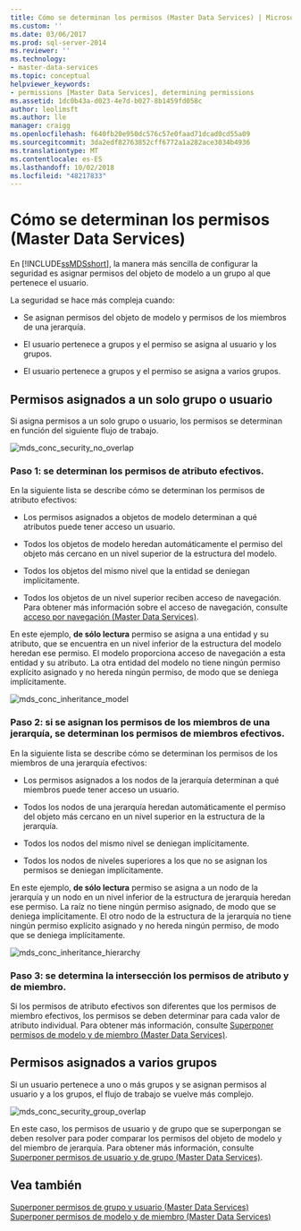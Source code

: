 ```yaml
---
title: Cómo se determinan los permisos (Master Data Services) | Microsoft Docs
ms.custom: ''
ms.date: 03/06/2017
ms.prod: sql-server-2014
ms.reviewer: ''
ms.technology:
- master-data-services
ms.topic: conceptual
helpviewer_keywords:
- permissions [Master Data Services], determining permissions
ms.assetid: 1dc0b43a-d023-4e7d-b027-8b1459fd058c
author: leolimsft
ms.author: lle
manager: craigg
ms.openlocfilehash: f640fb20e950dc576c57e0faad71dcad0cd55a09
ms.sourcegitcommit: 3da2edf82763852cff6772a1a282ace3034b4936
ms.translationtype: MT
ms.contentlocale: es-ES
ms.lasthandoff: 10/02/2018
ms.locfileid: "48217833"
---
```

# <a name="how-permissions-are-determined-master-data-services"></a>Cómo se determinan los permisos (Master Data Services)
  En [!INCLUDE[ssMDSshort](../includes/ssmdsshort-md.md)], la manera más sencilla de configurar la seguridad es asignar permisos del objeto de modelo a un grupo al que pertenece el usuario.  
  
 La seguridad se hace más compleja cuando:  
  
-   Se asignan permisos del objeto de modelo y permisos de los miembros de una jerarquía.  
  
-   El usuario pertenece a grupos y el permiso se asigna al usuario y los grupos.  
  
-   El usuario pertenece a grupos y el permiso se asigna a varios grupos.  
  
## <a name="permissions-assigned-to-a-single-group-or-user"></a>Permisos asignados a un solo grupo o usuario  
 Si asigna permisos a un solo grupo o usuario, los permisos se determinan en función del siguiente flujo de trabajo.  
  
 ![mds_conc_security_no_overlap](../../2014/master-data-services/media/mds-conc-security-no-overlap.gif "mds_conc_security_no_overlap")  
  
### <a name="step-1-effective-attribute-permissions-are-determined"></a>Paso 1: se determinan los permisos de atributo efectivos.  
 En la siguiente lista se describe cómo se determinan los permisos de atributo efectivos:  
  
-   Los permisos asignados a objetos de modelo determinan a qué atributos puede tener acceso un usuario.  
  
-   Todos los objetos de modelo heredan automáticamente el permiso del objeto más cercano en un nivel superior de la estructura del modelo.  
  
-   Todos los objetos del mismo nivel que la entidad se deniegan implícitamente.  
  
-   Todos los objetos de un nivel superior reciben acceso de navegación. Para obtener más información sobre el acceso de navegación, consulte [acceso por navegación &#40;Master Data Services&#41;](navigational-access-master-data-services.md).  
  
 En este ejemplo, **de sólo lectura** permiso se asigna a una entidad y su atributo, que se encuentra en un nivel inferior de la estructura del modelo heredan ese permiso. El modelo proporciona acceso de navegación a esta entidad y su atributo. La otra entidad del modelo no tiene ningún permiso explícito asignado y no hereda ningún permiso, de modo que se deniega implícitamente.  
  
 ![mds_conc_inheritance_model](../../2014/master-data-services/media/mds-conc-inheritance-model.gif "mds_conc_inheritance_model")  
  
### <a name="step-2-if-hierarchy-member-permissions-are-assigned-effective-member-permissions-are-determined"></a>Paso 2: si se asignan los permisos de los miembros de una jerarquía, se determinan los permisos de miembros efectivos.  
 En la siguiente lista se describe cómo se determinan los permisos de los miembros de una jerarquía efectivos:  
  
-   Los permisos asignados a los nodos de la jerarquía determinan a qué miembros puede tener acceso un usuario.  
  
-   Todos los nodos de una jerarquía heredan automáticamente el permiso del objeto más cercano en un nivel superior en la estructura de la jerarquía.  
  
-   Todos los nodos del mismo nivel se deniegan implícitamente.  
  
-   Todos los nodos de niveles superiores a los que no se asignan los permisos se deniegan implícitamente.  
  
 En este ejemplo, **de sólo lectura** permiso se asigna a un nodo de la jerarquía y un nodo en un nivel inferior de la estructura de jerarquía heredan ese permiso. La raíz no tiene ningún permiso asignado, de modo que se deniega implícitamente. El otro nodo de la estructura de la jerarquía no tiene ningún permiso explícito asignado y no hereda ningún permiso, de modo que se deniega implícitamente.  
  
 ![mds_conc_inheritance_hierarchy](../../2014/master-data-services/media/mds-conc-inheritance-hierarchy.gif "mds_conc_inheritance_hierarchy")  
  
### <a name="step-3-the-intersection-of-attribute-and-member-permissions-is-determined"></a>Paso 3: se determina la intersección los permisos de atributo y de miembro.  
 Si los permisos de atributo efectivos son diferentes que los permisos de miembro efectivos, los permisos se deben determinar para cada valor de atributo individual. Para obtener más información, consulte [Superponer permisos de modelo y de miembro &#40;Master Data Services&#41;](../../2014/master-data-services/overlapping-model-and-member-permissions-master-data-services.md).  
  
## <a name="permissions-assigned-to-multiple-groups"></a>Permisos asignados a varios grupos  
 Si un usuario pertenece a uno o más grupos y se asignan permisos al usuario y a los grupos, el flujo de trabajo se vuelve más complejo.  
  
 ![mds_conc_security_group_overlap](../../2014/master-data-services/media/mds-conc-security-group-overlap.gif "mds_conc_security_group_overlap")  
  
 En este caso, los permisos de usuario y de grupo que se superpongan se deben resolver para poder comparar los permisos del objeto de modelo y del miembro de jerarquía. Para obtener más información, consulte [Superponer permisos de usuario y de grupo &#40;Master Data Services&#41;](../../2014/master-data-services/overlapping-user-and-group-permissions-master-data-services.md).  
  
## <a name="see-also"></a>Vea también  
 [Superponer permisos de grupo y usuario &#40;Master Data Services&#41;](../../2014/master-data-services/overlapping-user-and-group-permissions-master-data-services.md)   
 [Superponer permisos de modelo y de miembro &#40;Master Data Services&#41;](../../2014/master-data-services/overlapping-model-and-member-permissions-master-data-services.md)  
  
  
